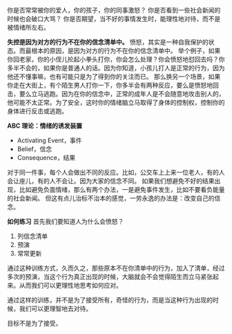 你是否常常被你的爱人，你的孩子，你的同事激怒？
你是否看到一些社会新闻的时候也会破口大骂？
你是否期望，当不好的事情发生时，能理性地对待，而不是被情绪所左右。

**失控是因为对方的行为不在你的信念清单中。**
愤怒，其实是一种自我保护的状态。而最根本的原因，是因为对方的行为不在你的信念清单中。
举个例子，如果你回老家，你的小侄儿抡起小拳头打你，你会怎么处理？你会愤怒地怼回去吗？你多半不会的，如果你是普通人的话。因为你知道，小孩儿打人是正常的行为，因为他还不懂事嘛，也有可能只是为了得到你的关注而已。
那么换另一个场景，如果你走在大街上，有个陌生男人打你一下，你多半会有两种反应，要么是愤怒地回击，要么立马逃跑。因为在你的信念中，正常的成年人是不会随意地攻击别人的，他可能不太正常。为了安全，这时你的情绪脑立马取得了身体的控制权，控制你的身体进行反击或逃跑。

**ABC 理论：情绪的诱发装置**
* Activating Event，事件
* Belief，信念
* Consequence，结果

对于同一件事，每个人会做出不同的反应。比如，公交车上上来一位老人，有的人会让座儿，有的人不会让。因为大家的信念不同。
如果我们想避免不好的结果出现，比如避免负面情绪，那么有两个办法，一是避免事件发生，比如不要看负能量的社会新闻。
但这有点儿治标不治本的感觉，一劳永逸的办法是：改变自己的信念。

**如何练习**
首先我们要知道人为什么会愤怒？
1. 列信念清单
2. 预演
3. 常常更新

通过这种训练方式，久而久之，那些原本不在你清单中的行为，加入了清单，经过多次的预演，当这个行为真正出现的时候，大脑就会不会觉得陌生而立马紧张起来。从而我们可以更理性地思考如何应对。

通过这样的训练，并不是为了接受所有，奇怪的行为，而是当这种行为出现的时候，我们可以更理智地去对待。

目标不是为了接受。